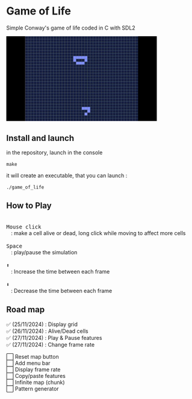 # Game of Life

Simple Conway's game of life coded in C with SDL2

<img width=400 height=auto src="preview.gif">

## Install and launch

in the repository, launch in the console
```
make
```
it will create an executable, that you can launch :
```
./game_of_life
```

## How to Play

<kbd> <br> Mouse click <br> </kbd> : make a cell alive or dead, long click while moving to affect more cells <br>
<kbd> <br> Space <br> </kbd> : play/pause the simulation <br>
<kbd> <br> ⬆ <br> </kbd> : Increase the time between each frame <br>
<kbd> <br> ⬇ <br> </kbd> : Decrease the time between each frame <br>

## Road map

✅ (25/11/2024) : Display grid <br>
✅ (26/11/2024) : Alive/Dead cells <br>
✅ (27/11/2024) : Play & Pause features <br>
✅ (27/11/2024) : Change frame rate <br>

⬜ Reset map button <br>
⬜ Add menu bar <br>
⬜ Display frame rate <br>
⬜ Copy/paste features <br>
⬜ Infinite map (chunk) <br>
⬜ Pattern generator <br>

